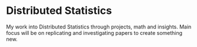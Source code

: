 # Distributed Statistics
My work into Distributed Statistics through projects, math and insights. Main focus will be on replicating and investigating papers to create something new.
